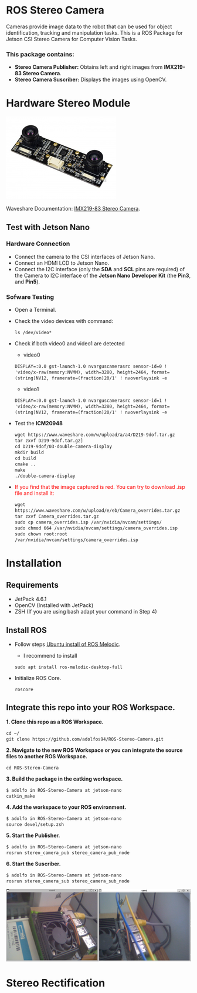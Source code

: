 # ROS Stereo Camera

Cameras provide image data to the robot that can be used for object identification, tracking and manipulation tasks. This is a ROS Package for Jetson CSI Stereo Camera for Computer Vision Tasks.

### This package contains:

- **Stereo Camera Publisher:** Obtains left and right images from **IMX219-83 Stereo Camera**.
- **Stereo Camera Suscriber:** Displays the images using OpenCV.

# Hardware Stereo Module

![IMX219-83 Stereo Camera](/res/IMX219-83-Stereo-Camera-1.jpg "IMX219-83 Stereo Camera")

Waveshare Documentation: [IMX219-83 Stereo Camera](https://www.waveshare.com/wiki/IMX219-83_Stereo_Camera).

## Test with Jetson Nano

### Hardware Connection

- Connect the camera to the CSI interfaces of Jetson Nano.
- Connect an HDMI LCD to Jetson Nano.
- Connect the I2C interface (only the **SDA** and **SCL** pins are required) of the Camera to I2C interface of the **Jetson Nano Developer Kit** (the **Pin3**, and **Pin5**).

### Sofware Testing

- Open a Terminal.
- Check the video devices with command:

  ```console
  ls /dev/video*
  ```

- Check if both video0 and video1 are detected

  - video0

  ```console
  DISPLAY=:0.0 gst-launch-1.0 nvarguscamerasrc sensor-id=0 ! 'video/x-raw(memory:NVMM), width=3280, height=2464, format=(string)NV12, framerate=(fraction)20/1' ! nvoverlaysink -e
  ```

  - video1

  ```console
  DISPLAY=:0.0 gst-launch-1.0 nvarguscamerasrc sensor-id=1 ! 'video/x-raw(memory:NVMM), width=3280, height=2464, format=(string)NV12, framerate=(fraction)20/1' ! nvoverlaysink -e
  ```

- Test the **ICM20948**

  ```console
  wget https://www.waveshare.com/w/upload/a/a4/D219-9dof.tar.gz
  tar zxvf D219-9dof.tar.gz]
  cd D219-9dof/03-double-camera-display
  mkdir build
  cd build
  cmake ..
  make
  ./double-camera-display
  ```

- <span style="color:red"> If you find that the image captured is red. You can try to download .isp file and install it:</span>

  ```console
  wget https://www.waveshare.com/w/upload/e/eb/Camera_overrides.tar.gz
  tar zxvf Camera_overrides.tar.gz
  sudo cp camera_overrides.isp /var/nvidia/nvcam/settings/
  sudo chmod 664 /var/nvidia/nvcam/settings/camera_overrides.isp
  sudo chown root:root /var/nvidia/nvcam/settings/camera_overrides.isp
  ```

# Installation

## Requirements

- JetPack 4.6.1
- OpenCV (Installed with JetPack)
- ZSH (If you are using bash adapt your command in Step 4)

## Install ROS

- Follow steps [Ubuntu install of ROS Melodic](http://wiki.ros.org/melodic/Installation/Ubuntu).

  - I recommend to install

  ```command
  sudo apt install ros-melodic-desktop-full
  ```

- Initialize ROS Core.

  ```console
  roscore
  ```

## Integrate this repo into your ROS Workspace.

**1. Clone this repo as a ROS Workspace.**

```command
cd ~/
git clone https://github.com/adolfos94/ROS-Stereo-Camera.git
```

**2. Navigate to the new ROS Workspace or you can integrate the source files to another ROS Workspace.**

```command
cd ROS-Stereo-Camera
```

**3. Build the package in the catking workspace.**

```console
$ adolfo in ROS-Stereo-Camera at jetson-nano
catkin_make
```

**4. Add the workspace to your ROS environment.**

```console
$ adolfo in ROS-Stereo-Camera at jetson-nano
source devel/setup.zsh
```

**5. Start the Publisher.**

```console
$ adolfo in ROS-Stereo-Camera at jetson-nano
rosrun stereo_camera_pub stereo_camera_pub_node
```

**6. Start the Suscriber.**

```console
$ adolfo in ROS-Stereo-Camera at jetson-nano
rosrun stereo_camera_sub stereo_camera_sub_node
```

![Example Stereo Camera](/res/stereo_example.png "Example Stereo Camera")

# Stereo Rectification

##
